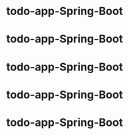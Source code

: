 # todo-app-Spring-Boot
# todo-app-Spring-Boot
# todo-app-Spring-Boot
# todo-app-Spring-Boot
# todo-app-Spring-Boot

